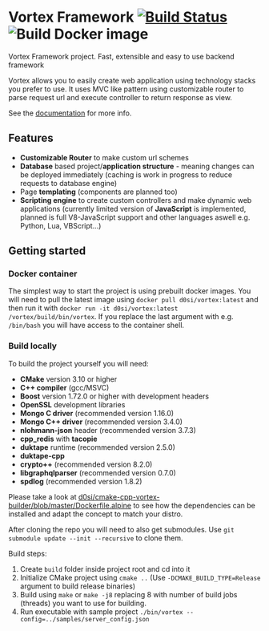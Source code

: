 # Vortex Framework [![Build Status](https://travis-ci.com/d0si/vortex.svg?branch=master)](https://travis-ci.com/d0si/vortex) ![Build Docker image](https://github.com/d0si/vortex/workflows/Build%20Docker%20image/badge.svg?branch=master)
Vortex Framework project. Fast, extensible and easy to use backend framework

Vortex allows you to easily create web application using technology stacks you prefer to use. It uses MVC like pattern using customizable router to parse request url and execute controller to return response as view.

See the [documentation](https://vortex.d0.si) for more info.

## Features
- **Customizable Router** to make custom url schemes
- **Database** based project/**application structure** - meaning changes can be deployed immediately (caching is work in progress to reduce requests to database engine)
- Page **templating** (components are planned too)
- **Scripting engine** to create custom controllers and make dynamic web applications (currently limited version of **JavaScript** is implemented, planned is full V8-JavaScript support and other languages aswell e.g. Python, Lua, VBScript...)


## Getting started
### Docker container
The simplest way to start the project is using prebuilt docker images. You will need to pull the latest image using `docker pull d0si/vortex:latest` and then run it with `docker run -it d0si/vortex:latest /vortex/build/bin/vortex`. If you replace the last argument with e.g. `/bin/bash` you will have access to the container shell.


### Build locally
To build the project yourself you will need:
- **CMake** version 3.10 or higher
- **C++ compiler** (gcc/MSVC)
- **Boost** version 1.72.0 or higher with development headers
- **OpenSSL** development libraries
- **Mongo C driver** (recommended version 1.16.0)
- **Mongo C++ driver** (recommended version 3.4.0)
- **nlohmann-json** header (recommended version 3.7.3)
- **cpp_redis** with **tacopie**
- **duktape** runtime (recommended version 2.5.0)
- **duktape-cpp**
- **crypto++** (recommended version 8.2.0)
- **libgraphqlparser** (recommended version 0.7.0)
- **spdlog** (recommended version 1.8.2)

Please take a look at [d0si/cmake-cpp-vortex-builder/blob/master/Dockerfile.alpine](https://github.com/d0si/cmake-cpp-vortex-builder/blob/master/Dockerfile.alpine) to see how the dependencies can be installed and adapt the concept to match your distro.

After cloning the repo you will need to also get submodules. Use `git submodule update --init --recursive` to clone them.

Build steps:
1. Create `build` folder inside project root and cd into it
2. Initialize CMake project using `cmake ..` (Use `-DCMAKE_BUILD_TYPE=Release` argument  to build release binaries)
3. Build using `make` or `make -j8` replacing 8 with number of build jobs (threads) you want to use for building.
4. Run executable with sample project `./bin/vortex --config=../samples/server_config.json`
